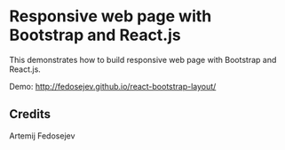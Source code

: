 # Responsive web page with Bootstrap and React.js

This demonstrates how to build responsive web page with Bootstrap and React.js.

Demo: http://fedosejev.github.io/react-bootstrap-layout/

## Credits

Artemij Fedosejev
